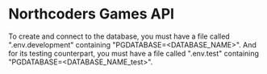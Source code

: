 # Northcoders Games API

To create and connect to the database, you must have a file called ".env.development" containing "PGDATABASE=<DATABASE_NAME>". And for its testing counterpart, you must have a file called ".env.test" containing "PGDATABASE=<DATABASE_NAME_test>".

